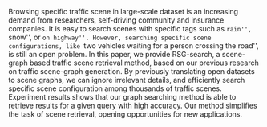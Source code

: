 Browsing specific traffic scene in large-scale dataset is an increasing demand from researchers, self-driving community and insurance companies. It is easy to search scenes with specific tags such as ``rain'', ``snow'', or ``on highway''. However, searching specific scene configurations, like ``two vehicles waiting for a person crossing the road'', is still an open problem. In this paper, we provide RSG-search, a scene-graph based traffic scene retrieval method, based on our previous research on traffic scene-graph generation. By previously translating open datasets to scene graphs, we can ignore irrelevant details, and efficiently search specific scene configuration among thousands of traffic scenes. Experiment results shows that our graph searching method is able to retrieve results for a given query with high accuracy. Our method simplifies the task of scene retrieval, opening opportunities for new applications.
